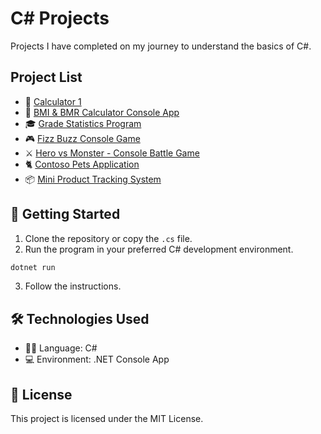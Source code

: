 # C# Projects

Projects I have completed on my journey to understand the basics of C#.

## Project List

- 🧮 [Calculator 1](https://github.com/huseyineskan/CSharp-projects/tree/main/Calculator-1)
- 🧮 [BMI & BMR Calculator Console App](https://github.com/huseyineskan/CSharp-projects/tree/main/BMI-BMR-Calculator)
- 🎓 [Grade Statistics Program](https://github.com/huseyineskan/CSharp-projects/tree/main/Grade-Statistics-Program)
- 🎮 [Fizz Buzz Console Game](https://github.com/huseyineskan/CSharp-projects/tree/main/Fizz-Buzz-Game)
- ⚔️ [Hero vs Monster - Console Battle Game](https://github.com/huseyineskan/CSharp-projects/tree/main/Hero-Monster-Battle-Game)
- 🐈 [Contoso Pets Application](https://github.com/huseyineskan/CSharp-projects/tree/main/Contoso-Pets-Application)
- 📦 [Mini Product Tracking System](https://github.com/huseyineskan/CSharp-projects/tree/main/Mini%20Product%20Tracking%20System)

## 🚀 Getting Started

1. Clone the repository or copy the `.cs` file.
2. Run the program in your preferred C# development environment.

```bash
dotnet run
```

3. Follow the instructions.

## 🛠️ Technologies Used

- 👨‍💻 Language: C#
- 💻 Environment: .NET Console App

## 📄 License

This project is licensed under the MIT License.
